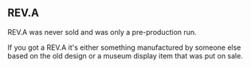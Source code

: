 
## REV.A

REV.A was never sold and was only a pre-production run. 

If you got a REV.A it's either something manufactured by someone else based on the old design or a
museum display item that was put on sale.



